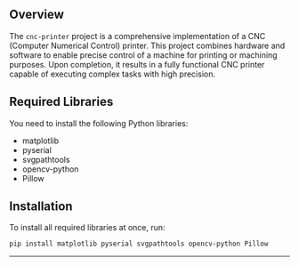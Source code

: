 ## Overview

The `cnc-printer` project is a comprehensive implementation of a CNC (Computer Numerical Control) printer. This project combines hardware and software to enable precise control of a machine for printing or machining purposes. Upon completion, it results in a fully functional CNC printer capable of executing complex tasks with high precision.

## Required Libraries

You need to install the following Python libraries:

* matplotlib
* pyserial
* svgpathtools
* opencv-python
* Pillow

## Installation

To install all required libraries at once, run:

```bash
pip install matplotlib pyserial svgpathtools opencv-python Pillow
```

---
